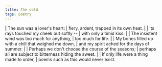 ```yaml
---
title: The cold
tags: poetry
---
```


| The sun was a lover's heart:
| fiery, ardent, trapped in its own heat.
|
| Its rays touched my cheek but softly --
| with only a timid kiss.
|
| The insistent wind was too much for anything,
| too much for life.
|
| My bones filled up with a chill that weighed me down,
| and my spirit ached for the days of summer.
|
| Perhaps we don't choose the course of the seasons;
| perhaps all are subject to bitterness hiding the sweet.
|
| If only life were a thing made to order,
| poems such as this would never exist.
